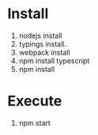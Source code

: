 # Install
1. nodejs install
2. typings install.
3. webpack install
4. npm install typescript
5. npm install

# Execute
1. npm start